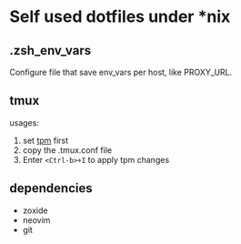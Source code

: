 # Self used dotfiles under *nix

## .zsh_env_vars

Configure file that save env_vars per host, like PROXY_URL.

## tmux

usages:

  1. set [tpm](https://github.com/tmux-plugins/tpm) first
  2. copy the .tmux.conf file
  3. Enter `<Ctrl-b>+I` to apply tpm changes

## dependencies

- zoxide
- neovim
- git
